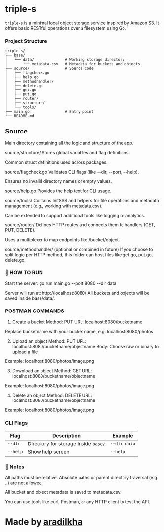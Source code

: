 # **triple-s**

`triple-s` is a minimal local object storage service inspired by Amazon S3. It offers basic RESTful operations over a filesystem using Go.

### Project Structure

```plaintext
triple-s/
├── base/
│   └── data/              # Working storage directory
│       └── metadata.csv   # Metadata for buckets and objects
├── source/                # Source code
│   ├── flagcheck.go
│   ├── help.go
│   ├── methodhandler/
│   ├── delete.go
│   ├── get.go
│   ├── put.go
│   ├── router/
│   ├── structure/
│   └── tools/
├── main.go                # Entry point
└── README.md
```
## Source
Main directory containing all the logic and structure of the app.

source/structure/
Stores global variables and flag definitions.

Common struct definitions used across packages.

source/flagcheck.go
Validates CLI flags (like --dir, --port, --help).

Ensures no invalid directory names or empty values.

source/help.go
Provides the help text for CLI usage.

source/tools/
Contains InitSSS and helpers for file operations and metadata management (e.g., working with metadata.csv).

Can be extended to support additional tools like logging or analytics.

source/router/
Defines HTTP routes and connects them to handlers (GET, PUT, DELETE).

Uses a multiplexer to map endpoints like /bucket/object.

source/methodhandler/ (optional or combined in future)
If you choose to split logic per HTTP method, this folder can host files like get.go, put.go, delete.go.


### 🚀 HOW TO RUN
Start the server:
go run main.go --port 8080 --dir data

Server will run at: http://localhost:8080/
All buckets and objects will be saved inside base/data/.


### POSTMAN COMMANDS

1. Create a bucket
Method: PUT
URL: localhost:8080/bucketname

Replace bucketname with your bucket name, e.g. localhost:8080/photos

2. Upload an object
Method: PUT
URL: localhost:8080/bucketname/objectname
Body: Choose raw or binary to upload a file

Example: localhost:8080/photos/image.png

3. Download an object
Method: GET
URL: localhost:8080/bucketname/objectname

Example: localhost:8080/photos/image.png

4. Delete an object
Method: DELETE
URL: localhost:8080/bucketname/objectname

Example: localhost:8080/photos/image.png


### CLI Flags

| Flag     | Description                          | Example      |
| -------- | ------------------------------------ | ------------ |
| `--dir`  | Directory for storage inside `base/` | `--dir data` |
| `--help` | Show help screen                     | `--help`     |


### 📌 Notes
All paths must be relative. Absolute paths or parent directory traversal (e.g. ..) are not allowed.

All bucket and object metadata is saved to metadata.csv.

You can use tools like curl, Postman, or any HTTP client to test the API.

# Made by [aradilkha](https://platform.alem.school/git/aradilkha)